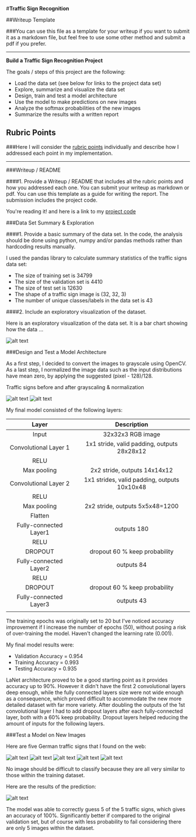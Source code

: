#**Traffic Sign Recognition** 

##Writeup Template

###You can use this file as a template for your writeup if you want to submit it as a markdown file, but feel free to use some other method and submit a pdf if you prefer.

---

[//]: # (Image References)

[image0]: ./BarChart.png "Bar Chart"
[image1]: ./Original.png "Original Set"
[image2]: ./PreProcess.png "Grayscale & Normalization"
[image3]: ./WebSigns/1.jpg "Speed limit (30km/h)"
[image4]: ./WebSigns/11.jpg "Right-of-way at the next intersection"
[image5]: ./WebSigns/12.jpg "Priority road"
[image6]: ./WebSigns/17.jpg "No entry"
[image7]: ./WebSigns/35.jpg "Ahead only"
[image8]: ./Probabilities.png "Softmax Probabilities"

**Build a Traffic Sign Recognition Project**

The goals / steps of this project are the following:
* Load the data set (see below for links to the project data set)
* Explore, summarize and visualize the data set
* Design, train and test a model architecture
* Use the model to make predictions on new images
* Analyze the softmax probabilities of the new images
* Summarize the results with a written report


## Rubric Points
###Here I will consider the [rubric points](https://review.udacity.com/#!/rubrics/481/view) individually and describe how I addressed each point in my implementation.  

---
###Writeup / README

####1. Provide a Writeup / README that includes all the rubric points and how you addressed each one. You can submit your writeup as markdown or pdf. You can use this template as a guide for writing the report. The submission includes the project code.

You're reading it! and here is a link to my [project code](https://github.com/paulbarna/CarND-Traffic-Sign-Classifier-Project/blob/master/Traffic_Sign_Classifier.ipynb)

###Data Set Summary & Exploration

####1. Provide a basic summary of the data set. In the code, the analysis should be done using python, numpy and/or pandas methods rather than hardcoding results manually.

I used the pandas library to calculate summary statistics of the traffic
signs data set:

* The size of training set is 34799
* The size of the validation set is 4410
* The size of test set is 12630
* The shape of a traffic sign image is (32, 32, 3)
* The number of unique classes/labels in the data set is 43

####2. Include an exploratory visualization of the dataset.

Here is an exploratory visualization of the data set. It is a bar chart showing how the data ...

![alt text][image0]

###Design and Test a Model Architecture

As a first step, I decided to convert the images to grayscale using OpenCV.
As a last step, I normalized the image data such as the input distributions have mean zero, by applying the suggested (pixel - 128)/128. 

Traffic signs  before and after grayscaling & normalization

![alt text][image1]
![alt text][image2]

My final model consisted of the following layers:

| Layer         		|     Description	        					| 
|:---------------------:|:---------------------------------------------:| 
| Input         		| 32x32x3 RGB image   							| 
| Convolutional Layer 1 | 1x1 stride, valid padding, outputs 28x28x12 	|
| RELU					|												|
| Max pooling	      	| 2x2 stride,  outputs 14x14x12				    |
| Convolutional Layer 2	| 1x1 strides, valid padding, outputs 10x10x48  |
| RELU					|												|
| Max pooling	      	| 2x2 stride,  outputs 5x5x48=1200				    |
| Flatten		        |        									    |
| Fully-connected Layer1| outputs 180        							|
| RELU					|												|
| DROPOUT				| dropout 60 %	keep probability				|
| Fully-connected Layer2| outputs 84        							|
| RELU					|												|
| DROPOUT				| dropout 60 %	keep probability				|
| Fully-connected Layer3| outputs 43        							|
|						|												|



The training epochs was originally set to 20 but I've noticed accuracy improvement if I increase the number of epochs (50), without posing a risk of over-training the model.
Haven't changed the learning rate (0.001).

My final model results were:
* Validation Accuracy = 0.954
* Training Accuracy = 0.993
* Testing Accuracy = 0.935

LaNet architecture proved to be a good starting point as it provides accuracy up to 90%. However it didn't have the first 2 convolutional layers deep enough, 
while the fully connected layers size were not wide enough as a consequence, which proved difficult to accommodate the new more detailed dataset with far more variety. 
After doubling the outputs of the 1st convolutional layer I had to add dropout layers after each fully-connected layer, both with a 60% keep probability. 
Dropout layers helped reducing the amount of inputs for the following layers. 


###Test a Model on New Images

Here are five German traffic signs that I found on the web:

![alt text][image3]
![alt text][image4]
![alt text][image5]
![alt text][image6]
![alt text][image7]

No image should be difficult to classify because they are all very similar to those within the training dataset.  

Here are the results of the prediction:

![alt text][image8]

The model was able to correctly guess 5 of the 5 traffic signs, which gives an accuracy of 100%. Significantly better if compared to the original validation set, 
but of course with less probability to fail considering there are only 5 images within the dataset.




